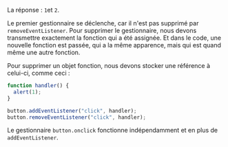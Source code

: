 La réponse : `1`et `2`.

Le premier gestionnaire se déclenche, car il n'est pas supprimé par `removeEventListener`.  Pour supprimer le gestionnaire, nous devons transmettre exactement la fonction qui a été assignée. Et dans le code, une nouvelle fonction est passée, qui a la même apparence, mais qui est quand même une autre fonction.

Pour supprimer un objet fonction, nous devons stocker une référence à celui-ci, comme ceci :

<!--
The answer: `1` and `2`.

The first handler triggers, because it's not removed by `removeEventListener`. To remove the handler we need to pass exactly the function that was assigned. And in the code a new function is passed, that looks the same, but is still another function.

To remove a function object, we need to store a reference to it, like this:
-->

```js
function handler() {
  alert(1);
}

button.addEventListener("click", handler);
button.removeEventListener("click", handler);
```

Le gestionnaire `button.onclick` fonctionne indépendamment et en plus de `addEventListener`.
<!--The handler `button.onclick` works independently and in addition to `addEventListener`.-->

